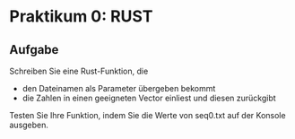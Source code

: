 # Praktikum 0: RUST
## Aufgabe
Schreiben Sie eine Rust-Funktion, die
- den Dateinamen als Parameter übergeben bekommt
- die Zahlen in einen geeigneten Vector einliest und diesen zurückgibt

Testen Sie Ihre Funktion, indem Sie die Werte von seq0.txt auf der Konsole ausgeben.
